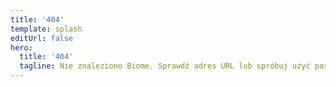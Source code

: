 ```yaml
---
title: '404'
template: splash
editUrl: false
hero:
  title: '404'
  tagline: Nie znaleziono Biome. Sprawdź adres URL lub spróbuj użyć paska wyszukiwania.
---
```

